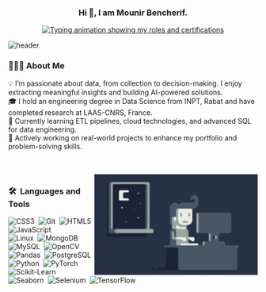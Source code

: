 <h3 align="center">Hi 👋, I am Mounir Bencherif.</h3>
<p align="center">
  <a href="https://github.com/DenverCoder1/readme-typing-svg">
    <img src="https://readme-typing-svg.herokuapp.com?lines=⚙️+Data+Scientist+⚙️;💻+Data+Engineering+and+ML+Enthusiast+💻;📊+Data+Analysis+📊;&center=true&width=500&height=50" alt="Typing animation showing my roles and certifications">
  </a>
</p>

![header](https://user-images.githubusercontent.com/59575502/127335491-fdba1874-e943-4d3c-ab8c-678ffe22f8b8.png)


<h3 align="left">👨🏻‍💻  About Me</h3>
 💡  I’m passionate about data, from collection to decision-making. I enjoy extracting meaningful insights and building AI-powered solutions.<br>
🎓  I hold an engineering degree in Data Science from INPT, Rabat and have completed research at LAAS-CNRS, France.<br>
🌱  Currently learning ETL pipelines, cloud technologies, and advanced SQL for data engineering.<br>
🚀 Actively working on real-world projects to enhance my portfolio and problem-solving skills.<br>


<br><br>
<img alt="Night Coding" src="https://raw.githubusercontent.com/AVS1508/AVS1508/master/assets/Night-Coding.gif" width="330px" align="right"/>

### 🛠 &nbsp;Languages and Tools

![CSS3](https://img.shields.io/badge/-CSS3-05122A?style=flat&logo=css3&logoColor=1572B6)&nbsp;
![Git](https://img.shields.io/badge/-Git-05122A?style=flat&logo=git)&nbsp;
![HTML5](https://img.shields.io/badge/-HTML5-05122A?style=flat&logo=html5)&nbsp;
![JavaScript](https://img.shields.io/badge/-JavaScript-05122A?style=flat&logo=javascript)\
![Linux](https://img.shields.io/badge/-Linux-05122A?style=flat&logo=linux)&nbsp;
![MongoDB](https://img.shields.io/badge/-MongoDB-05122A?style=flat&logo=mongodb)&nbsp;
![MySQL](https://img.shields.io/badge/-MySQL-05122A?style=flat&logo=mysql)&nbsp;
![OpenCV](https://img.shields.io/badge/-OpenCV-05122A?style=flat&logo=opencv)\
![Pandas](https://img.shields.io/badge/-Pandas-05122A?style=flat&logo=pandas)&nbsp;
![PostgreSQL](https://img.shields.io/badge/-PostgreSQL-05122A?style=flat&logo=postgresql)&nbsp;
![Python](https://img.shields.io/badge/-Python-05122A?style=flat&logo=python)&nbsp;
![PyTorch](https://img.shields.io/badge/-PyTorch-05122A?style=flat&logo=pytorch)\
![Scikit-Learn](https://img.shields.io/badge/-Scikit%20Learn-05122A?style=flat&logo=scikit-learn)&nbsp;
![Seaborn](https://img.shields.io/badge/-Seaborn-05122A?style=flat&logo=seaborn)&nbsp;
![Selenium](https://img.shields.io/badge/-Selenium-05122A?style=flat&logo=selenium)&nbsp;
![TensorFlow](https://img.shields.io/badge/-TensorFlow-05122A?style=flat&logo=tensorflow)&nbsp;
<br><br>

